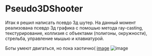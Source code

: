 # Pseudo3DShooter

Итак я решил написать псевдо 3д шутер. На данный момент реализована псевдо 3д графика с помошью метода ray-casting, текстурирование, коллизия с объектами (полигоны, окружности), стрельба, управление мышью и клавиатурой.

Боты умеют двигаться, но пока хаотично(
[image](https://user-images.githubusercontent.com/78645533/187956338-cba0c1fd-3aa9-40ce-bfff-8382f87abac4.png)
![image](https://user-images.githubusercontent.com/78645533/187956599-31af553f-859a-48e2-a8e3-9d8741af6a54.png)


